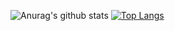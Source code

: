 ![Anurag's github stats](https://github-readme-stats.vercel.app/api?username=bastovall&count_private=true)
[![Top Langs](https://github-readme-stats.vercel.app/api/top-langs/?username=bastovall&count_private=true)](https://github.com/anuraghazra/github-readme-stats)
